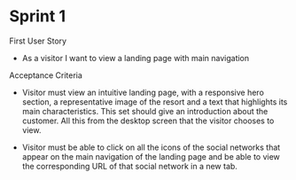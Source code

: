# Sprint 1

First User Story

- As a visitor I want to view a landing page with main navigation

Acceptance Criteria

- Visitor must view an intuitive landing page, with a responsive hero section, a representative image of the resort and a text that highlights its main characteristics.
This set should give an introduction about the customer. All this from the desktop screen that the visitor chooses to view.

- Visitor must be able to click on all the icons of the social networks that appear on the main navigation of the landing page and be able to view the corresponding URL of that social network in a new tab.
